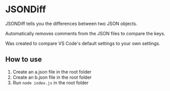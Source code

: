 # JSONDiff
JSONDiff tells you the differences between two JSON objects.

Automatically removes comments from the JSON files to compare the keys.

Was created to compare VS Code's default settings to your own settings.

## How to use
1. Create an a.json file in the root folder
2. Create an b.json file in the root folder
3. Run `node index.js` in the root folder